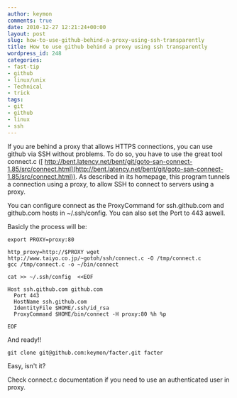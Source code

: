 ```yaml
---
author: keymon
comments: true
date: 2010-12-27 12:21:24+00:00
layout: post
slug: how-to-use-github-behind-a-proxy-using-ssh-transparently
title: How to use github behind a proxy using ssh transparently
wordpress_id: 248
categories:
- fast-tip
- github
- linux/unix
- Technical
- trick
tags:
- git
- github
- linux
- ssh
---
```


If you are behind a proxy that allows HTTPS connections, you can use  github via SSH without problems. To do so, you have to use the great tool connect.c ([ http://bent.latency.net/bent/git/goto-san-connect-1.85/src/connect.html](http://bent.latency.net/bent/git/goto-san-connect-1.85/src/connect.html)).  As described in its homepage, this program tunnels a connection using a  proxy, to allow SSH to connect to servers using a proxy.

You can configure connect as the ProxyCommand for ssh.github.com and github.com hosts  in ~/.ssh/config. You can also set the Port to 443 aswell.

Basicly the process will be:

    
    export PROXY=proxy:80
    
    http_proxy=http://$PROXY wget http://www.taiyo.co.jp/~gotoh/ssh/connect.c -O /tmp/connect.c
    gcc /tmp/connect.c -o ~/bin/connect 
    
    cat >> ~/.ssh/config  <<EOF
    
    Host ssh.github.com github.com
      Port 443
      HostName ssh.github.com
      IdentityFile $HOME/.ssh/id_rsa
      ProxyCommand $HOME/bin/connect -H proxy:80 %h %p
    
    EOF


And ready!!

    
    git clone git@github.com:keymon/facter.git facter


Easy, isn't it?

Check connect.c documentation if you need to use an authenticated user  in proxy.
